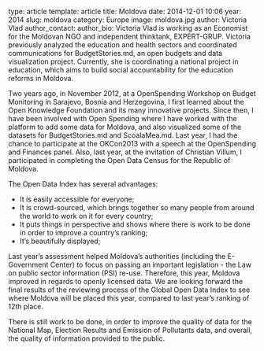 type: article
template: article
title: Moldova
date: 2014-12-01 10:06
year: 2014
slug: moldova
category: Europe
image: moldova.jpg
author: Victoria Vlad
author_contact:
author_bio: Victoria Vlad is working as an Economist for the Moldovan NGO and independent thinktank, EXPERT-GRUP. Victoria previously analyzed the education and health sectors and coordinated communications for BudgetStories.md, an open budgets and data visualization project. Currently, she is coordinating a national project in education, which aims to build social accountability for the education reforms in Moldova.

Two years ago, in November 2012, at a OpenSpending Workshop on Budget Monitoring in Sarajevo, Bosnia and Herzegovina, I first learned about the Open Knowledge Foundation and its many innovative projects. Since then, I have been involved with Open Spending where I have worked with the platform to add some data for Moldova, and also visualized some of the datasets for BudgetStories.md and ScoalaMea.md. Last year, I had the chance to participate at the OKCon2013 with a speech at the OpenSpending and Finances panel. Also, last year, at the invitation of Christian Villum, I participated in completing the Open Data Census for the Republic of Moldova.

The Open Data Index has several advantages:
* It is easily accessible for everyone;
* It is crowd-sourced, which brings together so many people from around the world to work on it for every country;
* It puts things in perspective and shows where there is work to be done in order to improve a country’s ranking;
* It’s beautifully displayed;

Last year’s assessment helped Moldova’s authorities (including the E-Government Center) to focus on passing an important legislation - the Law on public sector information (PSI) re-use. Therefore, this year, Moldova improved in regards to openly licensed data. We are looking forward the final results of the reviewing process of the Global Open Data Index to see where Moldova will be placed this year, compared to last year’s ranking of 12th place.

There is still work to be done, in order to improve the quality of data for the National Map, Election Results and Emission of Pollutants data, and overall, the quality of information provided to the public.
